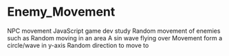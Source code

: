 # Enemy_Movement
NPC movement
JavaScript game dev study
Random movement of enemies such as
Random moving in an area
A sin wave flying over
Movement form a circle/wave in y-axis
Random direction to move to
